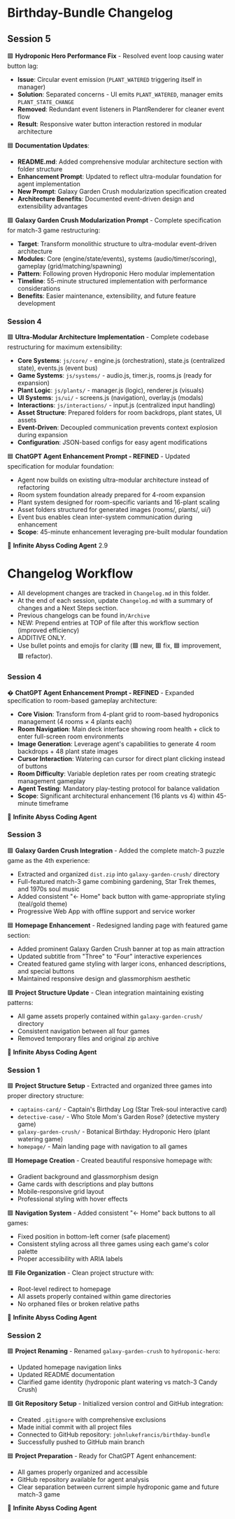 # Birthday-Bundle Changelog

## Session 5

🟪 **Hydroponic Hero Performance Fix** - Resolved event loop causing water button lag:
- **Issue**: Circular event emission (`PLANT_WATERED` triggering itself in manager)
- **Solution**: Separated concerns - UI emits `PLANT_WATERED`, manager emits `PLANT_STATE_CHANGE`
- **Removed**: Redundant event listeners in PlantRenderer for cleaner event flow
- **Result**: Responsive water button interaction restored in modular architecture

🟦 **Documentation Updates**:
- **README.md**: Added comprehensive modular architecture section with folder structure
- **Enhancement Prompt**: Updated to reflect ultra-modular foundation for agent implementation
- **New Prompt**: Galaxy Garden Crush modularization specification created
- **Architecture Benefits**: Documented event-driven design and extensibility advantages

🟩 **Galaxy Garden Crush Modularization Prompt** - Complete specification for match-3 game restructuring:
- **Target**: Transform monolithic structure to ultra-modular event-driven architecture
- **Modules**: Core (engine/state/events), systems (audio/timer/scoring), gameplay (grid/matching/spawning)
- **Pattern**: Following proven Hydroponic Hero modular implementation
- **Timeline**: 55-minute structured implementation with performance considerations
- **Benefits**: Easier maintenance, extensibility, and future feature development

### Session 4

🟪 **Ultra-Modular Architecture Implementation** - Complete codebase restructuring for maximum extensibility:
- **Core Systems**: `js/core/` - engine.js (orchestration), state.js (centralized state), events.js (event bus)
- **Game Systems**: `js/systems/` - audio.js, timer.js, rooms.js (ready for expansion)
- **Plant Logic**: `js/plants/` - manager.js (logic), renderer.js (visuals)
- **UI Systems**: `js/ui/` - screens.js (navigation), overlay.js (modals)
- **Interactions**: `js/interactions/` - input.js (centralized input handling)
- **Asset Structure**: Prepared folders for room backdrops, plant states, UI assets
- **Event-Driven**: Decoupled communication prevents context explosion during expansion
- **Configuration**: JSON-based configs for easy agent modifications

🟦 **ChatGPT Agent Enhancement Prompt - REFINED** - Updated specification for modular foundation:
- Agent now builds on existing ultra-modular architecture instead of refactoring
- Room system foundation already prepared for 4-room expansion
- Plant system designed for room-specific variants and 16-plant scaling
- Asset folders structured for generated images (rooms/, plants/, ui/)
- Event bus enables clean inter-system communication during enhancement
- **Scope**: 45-minute enhancement leveraging pre-built modular foundation

🔧 **Infinite Abyss Coding Agent** 2.9

# Changelog Workflow

- All development changes are tracked in `Changelog.md` in this folder.
- At the end of each session, update `Changelog.md` with a summary of changes and a Next Steps section.
- Previous changelogs can be found in`/Archive` 
- NEW: Prepend entries at TOP of file after this workflow section (improved efficiency)
- ADDITIVE ONLY.
- Use bullet points and emojis for clarity (🟩 new, 🟥 fix, 🟦 improvement, 🟪 refactor).

### Session 4

� **ChatGPT Agent Enhancement Prompt - REFINED** - Expanded specification to room-based gameplay architecture:
- **Core Vision**: Transform from 4-plant grid to room-based hydroponics management (4 rooms × 4 plants each)
- **Room Navigation**: Main deck interface showing room health + click to enter full-screen room environments
- **Image Generation**: Leverage agent's capabilities to generate 4 room backdrops + 48 plant state images
- **Cursor Interaction**: Watering can cursor for direct plant clicking instead of buttons
- **Room Difficulty**: Variable depletion rates per room creating strategic management gameplay
- **Agent Testing**: Mandatory play-testing protocol for balance validation
- **Scope**: Significant architectural enhancement (16 plants vs 4) within 45-minute timeframe

🔧 **Infinite Abyss Coding Agent**

### Session 3

🟩 **Galaxy Garden Crush Integration** - Added the complete match-3 puzzle game as the 4th experience:
- Extracted and organized `dist.zip` into `galaxy-garden-crush/` directory
- Full-featured match-3 game combining gardening, Star Trek themes, and 1970s soul music
- Added consistent "← Home" back button with game-appropriate styling (teal/gold theme)
- Progressive Web App with offline support and service worker

🟦 **Homepage Enhancement** - Redesigned landing page with featured game section:
- Added prominent Galaxy Garden Crush banner at top as main attraction
- Updated subtitle from "Three" to "Four" interactive experiences
- Created featured game styling with larger icons, enhanced descriptions, and special buttons
- Maintained responsive design and glassmorphism aesthetic

🟪 **Project Structure Update** - Clean integration maintaining existing patterns:
- All game assets properly contained within `galaxy-garden-crush/` directory
- Consistent navigation between all four games
- Removed temporary files and original zip archive

🔧 **Infinite Abyss Coding Agent**

### Session 1

🟩 **Project Structure Setup** - Extracted and organized three games into proper directory structure:
- `captains-card/` - Captain's Birthday Log (Star Trek-soul interactive card)
- `detective-case/` - Who Stole Mom's Garden Rose? (detective mystery game)
- `galaxy-garden-crush/` - Botanical Birthday: Hydroponic Hero (plant watering game)
- `homepage/` - Main landing page with navigation to all games

🟩 **Homepage Creation** - Created beautiful responsive homepage with:
- Gradient background and glassmorphism design
- Game cards with descriptions and play buttons
- Mobile-responsive grid layout
- Professional styling with hover effects

🟩 **Navigation System** - Added consistent "← Home" back buttons to all games:
- Fixed position in bottom-left corner (safe placement)
- Consistent styling across all three games using each game's color palette
- Proper accessibility with ARIA labels

🟦 **File Organization** - Clean project structure with:
- Root-level redirect to homepage
- All assets properly contained within game directories
- No orphaned files or broken relative paths

🔧 **Infinite Abyss Coding Agent**

### Session 2

🟪 **Project Renaming** - Renamed `galaxy-garden-crush` to `hydroponic-hero`:
- Updated homepage navigation links
- Updated README documentation 
- Clarified game identity (hydroponic plant watering vs match-3 Candy Crush)

🟩 **Git Repository Setup** - Initialized version control and GitHub integration:
- Created `.gitignore` with comprehensive exclusions
- Made initial commit with all project files
- Connected to GitHub repository: `johnlukefrancis/birthday-bundle`
- Successfully pushed to GitHub main branch

🟦 **Project Preparation** - Ready for ChatGPT Agent enhancement:
- All games properly organized and accessible
- GitHub repository available for agent analysis
- Clear separation between current simple hydroponic game and future match-3 game

🔧 **Infinite Abyss Coding Agent**


